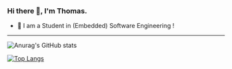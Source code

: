 ### Hi there 👋, I'm Thomas.

- 🔭 I am a Student in (Embedded) Software Engineering !

----

![Anurag's GitHub stats](https://github-readme-stats.vercel.app/api?username=Bretzoule&count_private=true&show_icons=true&theme=shades-of-purple)

[![Top Langs](https://github-readme-stats.vercel.app/api/top-langs/?username=Bretzoule&layout=compact&theme=shades-of-purple&langs_count=7)](https://github.com/anuraghazra/github-readme-stats)
